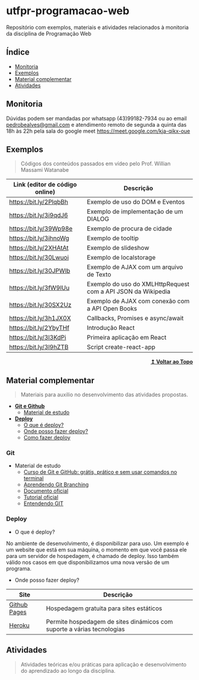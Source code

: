 # utfpr-programacao-web

Repositório com exemplos, materiais e atividades relacionados à monitoria da disciplina de Programação Web

## Índice

- [Monitoria](#monitoria)
- [Exemplos](#exemplos)
- [Material complementar](#material-complementar)
- [Atividades](#atividades)

## Monitoria

Dúvidas podem ser mandadas por whatsapp (43)99182-7934 ou ao email pedrobealves@gmail.com
e atendimento remoto de segunda a quinta das 18h às 22h pela sala do google meet https://meet.google.com/kja-qikx-oue

## Exemplos

>Códigos dos conteúdos passados em vídeo pelo Prof. Willian Massami Watanabe


| Link (editor de código online)                          | Descrição                                                     |
|---------------------------------------------------------|-------------------------------------------------------------- |
| https://bit.ly/2PlqbBh                                  | Exemplo de uso do DOM e Eventos                               |
| https://bit.ly/3i9qdJ6                                  | Exemplo de implementação de um DIALOG                         |
| https://bit.ly/39Wp98e                                  | Exemplo de procura de cidade                                  |
| https://bit.ly/3ihnoWg                                  | Exemplo de tooltip                                            |
| https://bit.ly/2XHAtAt                                  | Exemplo de slideshow                                          |
| https://bit.ly/30Lwuoi                                  | Exemplo de localstorage                                       |
| https://bit.ly/30JPWlb                                  | Exemplo de AJAX com um arquivo de Texto                       |
| https://bit.ly/3fW9lUu                                  | Exemplo do uso do XMLHttpRequest com a API JSON da Wikipedia  |
| https://bit.ly/30SX2Uz                                  | Exemplo de AJAX com conexão com a API Open Books              |
| https://bit.ly/3h1JX0X                                  | Callbacks, Promises e async/await                             |
| https://bit.ly/2YbyTHf                                  | Introdução React                                              |
| https://bit.ly/3l3KdPi                                  | Primeira aplicação em React                                   |
| https://bit.ly/3l9hZTB                                  | Script create-react-app                                       |

<div align="right">
    <b><a href="#índice">↥ Voltar ao Topo</a></b>
</div>

## Material complementar

>Materiais para auxilio no desenvolvimento das atividades propostas.

* **[Git e Github](#git)**
   * [Material de estudo](#git)
* **[Deploy](#deploy)**
    * [O que é deploy?](#)
    * [Onde posso fazer deploy?](#)
    * [Como fazer deploy](#)
   

### Git

* Material de estudo
  * [Curso de Git e GitHub: grátis, prático e sem usar comandos no terminal](https://www.youtube.com/playlist?list=PLHz_AreHm4dm7ZULPAmadvNhH6vk9oNZA)
  * [Aprendendo Git Branching](https://learngitbranching.js.org/?locale=pt_BR)
  * [Documento oficial](https://git-scm.com/book/pt-br/v2)
  * [Tutorial oficial](https://try.github.io/)
  * [Entendendo GIT](https://www.youtube.com/watch?v=6Czd1Yetaac)

### Deploy

* O que é deploy?

No ambiente de desenvolvimento, é disponibilizar para uso. Um exemplo é um website que está em sua máquina, o momento em que você passa ele para um servidor de hospedagem, é chamado de deploy. Isso também válido nos casos em que disponibilizamos uma nova versão de um programa.

* Onde posso fazer deploy?

| Site                                                    | Descrição                                                              |
|---------------------------------------------------------|----------------------------------------------------------------------- |
| [Github Pages](https://pages.github.com/)               | Hospedagem gratuita para sites estáticos                               |
| [Heroku](https://www.heroku.com/)                       | Permite hospedagem de sites dinámicos com suporte a várias tecnologias |

##  Atividades
> Atividades teóricas e/ou práticas para aplicação e desenvolvimento do aprendizado ao longo da disciplina.


